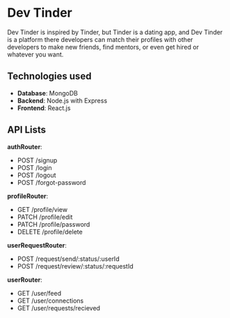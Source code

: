 # Dev Tinder
Dev Tinder is inspired by Tinder, but Tinder is a dating app, and Dev Tinder is a platform there developers can match their profiles with other developers to make new friends, find mentors, or even get hired or whatever you want.

## Technologies used
- **Database**: MongoDB
- **Backend**: Node.js with Express
- **Frontend**: React.js

## API Lists
**authRouter**:
- POST /signup
- POST /login 
- POST /logout
- POST /forgot-password

**profileRouter**:
- GET /profile/view
- PATCH /profile/edit
- PATCH /profile/password
- DELETE /profile/delete

**userRequestRouter**:
- POST /request/send/:status/:userId
- POST /request/review/:status/:requestId

**userRouter**:
- GET /user/feed
- GET /user/connections
- GET /user/requests/recieved